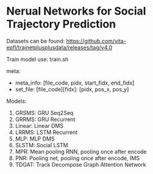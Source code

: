 # Nerual Networks for Social Trajectory Prediction

Datasets can be found: https://github.com/vita-epfl/trajnetplusplusdata/releases/tag/v4.0

Train model use: train.sh

meta:
- meta_info: [file_code, pidx, start_fidx, end_fidx]
- set_file: [file_code][fidx]: [pidx, pos_x, pos_y]

Models:
1. GRSMS: GRU Seq2Seq
1. GRRMS: GRU Recurrent
1. Linear: Linear DMS
1. LRRMS: LSTM Recurrent
1. MLP: MLP DMS
1. SLSTM: Social LSTM
1. MPR: Mean pooling RNN, pooling once after encode
1. PNR: Pooling net, pooling once after encode, IMS
1. TDGAT: Track Decompose Graph Attention Network